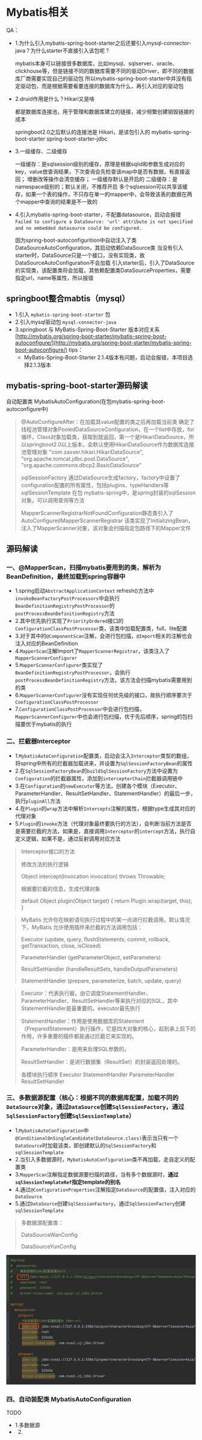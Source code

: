 
# Mybatis相关

QA：
- 1.为什么引入mybatis-spring-boot-starter之后还要引入mysql-connector-java？为什么starter不直接引入该包呢？

  mybatis本身可以链接很多数据库，比如mysql、sqlserver、oracle、clickhouse等，但是链接不同的数据库需要不同的驱动Driver，即不同的数据库厂商需要实现自己的驱动包
  所以mybatis-spring-boot-starter中并没有指定驱动包，而是根据需要看要连接的数据库为什么，再引入对应的驱动包
- 2.druid作用是什么？Hikari又是啥

  都是数据库连接池，用于管理和数据库建立的链接，减少频繁创建销毁链接的成本

  springboot2.0之后默认的连接池是 Hikari，是该包引入的
  mybatis-spring-boot-starter
  spring-boot-starter-jdbc
- 3.一级缓存、二级缓存

  一级缓存：是sqlsession级别的缓存，原理是根据sqlid和参数生成对应的key，value放查询结果，下次查询会先检查该map中是否有数据，有直接返回；
  增删改等操作会清空缓存；
  一级缓存默认是开启的
  二级缓存：是namespace级别的；默认关闭，不推荐开启
  多个sqlsession可以共享该缓存，如果一个表的操作，不只存在单一的mapper中，会导致该表的数据在两个mapper中查询的结果是不一致的
- 4.引入mybatis-spring-boot-starter，不配置datasource，启动会报错 `Failed to configure a DataSource: 'url' attribute is not specified and no embedded datasource could be configured.`

  因为spring-boot-autoconfigurition中自动注入了类DataSourceAutoConfiguration，其启动依赖DataSource类
  当没有引入starter时，DataSource只是一个接口，没有实现类，故DataSourceAutoConfiguration不会加载
  引入starter后，引入了DataSource的实现类，该配置类将会加载，其依赖配置类DataSourceProperties，需要指定url，name等属性，所以报错

## springboot整合mabtis（mysql）

- 1.引入 `mybatis-spring-boot-starter` 包
- 2.引入mysql驱动包 `mysql-connector-java`
- 3.springboot 与 MyBatis-Spring-Boot-Starter 版本对应关系
  [http://mybatis.org/spring-boot-starter/mybatis-spring-boot-autoconfigure/](http://mybatis.org/spring-boot-starter/mybatis-spring-boot-autoconfigure/)
tips：
  - MyBatis-Spring-Boot-Starter 2.1.4版本有问题，启动会报错，本项目选择2.1.3版本


## mybatis-spring-boot-starter源码解读

自动配置类
MybatisAutoConfiguration(在包mybatis-spring-boot-autoconfigure中)

> @AutoConfigureAfter：在加载其value配置的类之后再加载当前类
> 	确定了线程池管理对象PooledDataSourceConfiguration，在一个list中存放，for循环，Class对象加载类，获取到就返回，第一个是HikariDataSource，所以springboot2.0以上版本，会默认使用HikariDataSource作为数据库连接池管理对象
> 	"com.zaxxer.hikari.HikariDataSource",
> 	"org.apache.tomcat.jdbc.pool.DataSource", 
> 	"org.apache.commons.dbcp2.BasicDataSource"
>
> sqlSessionFactory 通过DataSource生成factory，factory中设置了configuration配置的所有属性，包括plugins、typeHandlers等
> sqlSessionTemplate 在包 mybatis-spring中，是spring封装的sqlSession对象，可以调用查询等方法
>
> MapperScannerRegistrarNotFoundConfiguration静态类引入了AutoConfiguredMapperScannerRegistrar
> 该类实现了InitializingBean，注入了MapperScanner对象，该对象会扫描指定包路径下的Mapper文件


## 源码解读


### 一、@MapperScan，扫描mybatis要用到的类，解析为BeanDefinition，最终加载到spring容器中

- 1.spring启动`AbstractApplicationContext` refresh()方法中`invokeBeanFactoryPostProcessors`中会执行`BeanDefinitionRegistryPostProcessor`的`postProcessBeanDefinitionRegistry`方法
- 2.其中优先执行实现了`PriorityOrdered`接口的`ConfigurationClassPostProcessor`类，该类中加载配置类，full、lite配置
- 3.对于其中的`@ComponentScan`注解，会进行包扫描，`@Import`相关的注解也会注入对应的BeanDefinition
- 4.`MapperScan`注解Import了`MapperScannerRegistrar`，该类注入了`MapperScannerConfigurer`
- 5.`MapperScannerConfigurer`类实现了`BeanDefinitionRegistryPostProcessor`，会执行`postProcessBeanDefinitionRegistry`方法，该方法会扫描mybatis需要用到的类
- 6.`MapperScannerConfigurer`没有实现任何优先级的接口，故执行顺序要次于`ConfigurationClassPostProcessor`
- 7.`ConfigurationClassPostProcessor`中会进行包扫描，`MapperScannerConfigurer`中也会进行包扫描，优于先后顺序，spring的包扫描要优于mybatis的执行


### 二、拦截器Interceptor

- 1.`MybatisAutoConfiguration`配置类，启动会注入`Interceptor`类型的数组，将spring中所有的拦截器加载进来，并设置为`SqlSessionFactoryBean`的属性
- 2.在`SqlSessionFactoryBean`的`buildSqlSessionFactory`方法中设置为`Configuration`的拦截器属性，添加到`interceptorChain`拦截器调用链中
- 3.在`Configuration`的`newExecutor`等方法，创建各个模块（Executor、ParameterHandler、ResultSetHandler、StatementHandler）的最后一步，执行`pluginAll`方法
- 4.在`Plugin`的`wrap`方法中解析`Intercepts`注解的属性，根据type生成其对应的代理对象
- 5.`Plugin`的`invoke`方法（代理对象最终要执行的方法），会判断当前方法是否是需要拦截的方法，如果是，直接调用`Interceptor`的`intercept`方法，执行自定义逻辑，如果不是，通过反射调用对应方法



> Interceptor接口的方法
>   
>   修改方法的执行逻辑
> 
>   Object intercept(Invocation invocation) throws Throwable;
> 
> 
>  根据要拦截的信息，生成代理对象
> 
>   default Object plugin(Object target) {
>     return Plugin.wrap(target, this);
>   }


> MyBatis 允许你在映射语句执行过程中的某一点进行拦截调用。默认情况下，MyBatis 允许使用插件来拦截的方法调用包括：
>
> Executor (update, query, flushStatements, commit, rollback, getTransaction, close, isClosed)
> 
> ParameterHandler (getParameterObject, setParameters)
> 
> ResultSetHandler (handleResultSets, handleOutputParameters)
> 
> StatementHandler (prepare, parameterize, batch, update, query)


> Executor：代表执行器，由它调度StatementHandler、ParameterHandler、ResultSetHandler等来执行对应的SQL，其中StatementHandler是最重要的。executor最先执行
> 
> StatementHandler：作用是使用数据库的Statement（PreparedStatement）执行操作，它是四大对象的核心，起到承上启下的作用，许多重要的插件都是通过拦截它来实现的。
> 
> ParameterHandler：是用来处理SQL参数的。
> 
> ResultSetHandler：是进行数据集（ResultSet）的封装返回处理的。
> 
> 各模块执行顺序 Executor StatementHandler ParameterHandler ResultSetHandler


### 三、多数据源配置（核心：根据不同的数据库配置，加载不同的`DataSource`对象，通过`DataSource`创建`SqlSessionFactory`，通过`SqlSessionFactory`创建`SqlSessionTemplate`）

- 1.`MybatisAutoConfiguration`中`@ConditionalOnSingleCandidate(DataSource.class)`表示当只有一个`DataSource`时加载该类，即创建默认的`SqlSessionFactory`和`sqlSessionTemplate`
- 2.当引入多数据源时，`MybatisAutoConfiguration`类不再加载，走自定义的配置类
- 3.`MapperScan`注解指定数据源要扫描的路径，当有多个数据源时，**通过`sqlSessionTemplateRef`指定template的别名**
- 4.通过`@ConfigurationProperties`注解指定`DataSource`的配置值，注入对应的`DataSource`
- 5.通过`DataSource`创建`SqlSessionFactory`，通过`SqlSessionFactory`创建`sqlSessionTemplate`

> 多数据源配置类：
> 
> DataSourceWanConfig
> 
> DataSourceYunConfig


![img.png](img.png)


### 四、自动装配类 MybatisAutoConfiguration

TODO
- 1.多数据源
- 2.